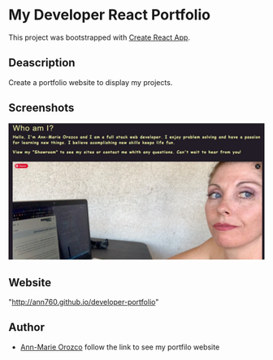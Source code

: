 # My Developer React Portfolio

This project was bootstrapped with [Create React App](https://github.com/facebook/create-react-app).

## Deascription
Create a portfolio website to display my projects.

## Screenshots
![portfoilo](./src/assets/images/port.jpg)

## Website
"http://ann760.github.io/developer-portfolio"


## Author
* [Ann-Marie Orozco](ann760.github.io/myportfolio/) follow the link to see my portfilo website

